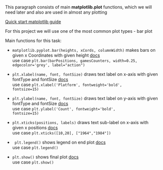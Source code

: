 
This paragraph consists of main **matplotlib.plot** functions, 
which we will need later and also are used in almost any plotting

<a href= "https://matplotlib.org/stable/users/explain/quick_start.html">Quick start matplotlib guide</a>

For this project we will use one of the most common plot types - bar plot

Main functions for this task:
- <code>matplotlib.pyplot.bar(heights, xCords, columnWidth)</code> makes bars on given x Coordinates with given height <a href="https://matplotlib.org/stable/api/_as_gen/matplotlib.pyplot.bar.html">docs</a>
  <br> use case <code>plt.bar(barPositions, gamesCounters, width=0.25, edgecolor='grey', label="action")</code> <br>

- <code>plt.xlabel(name, font, fontSize)</code> draws text label on x-axis with given fontType and fontSize <a href="https://matplotlib.org/stable/api/_as_gen/matplotlib.pyplot.xlabel.html">docs</a>
  <br> use case <code>plt.xlabel('Platform', fontweight='bold', fontsize=15)</code> <br>

- <code>plt.ylabel(name, font, fontSize)</code> draws text label on y-axis with given fontType and fontSize <a href="https://matplotlib.org/stable/api/_as_gen/matplotlib.pyplot.xlabel.html">docs</a>
  <br> use case <code>plt.ylabel('Count', fontweight='bold', fontsize=15)</code>

- <code>plt.xticks(positions, labels)</code> draws text sub-label on x-axis with given x positions <a href="https://matplotlib.org/stable/api/_as_gen/matplotlib.pyplot.xticks.html">docs</a>
  <br> use case <code>plt.xticks([10,20], ["1964","1984"])</code>

- <code> plt.legend()</code> shows legend on end plot <a href="https://matplotlib.org/stable/api/_as_gen/matplotlib.pyplot.legend.html">docs</a>
  <br> use case <code>plt.legend()</code>

- <code>plt.show()</code> shows final plot <a href="https://matplotlib.org/stable/api/_as_gen/matplotlib.pyplot.xlabel.html">docs</a>
  <br> use case <code>plt.show()</code>
